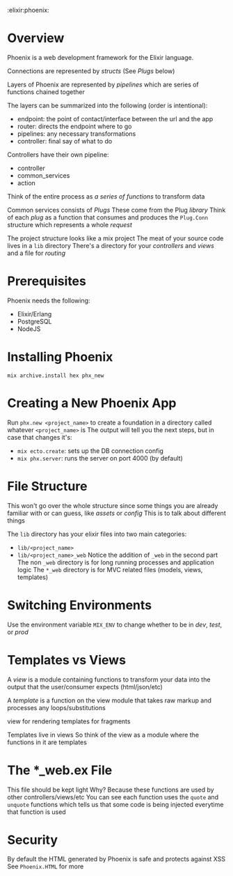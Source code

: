 :elixir:phoenix:

# Overview
Phoenix is a web development framework for the Elixir language.

Connections are represented by *structs* (See _Plugs_ below)

Layers of Phoenix are represented by *pipelines* which are series of functions chained together

The layers can be summarized into the following (order is intentional):
- endpoint: the point of contact/interface between the url and the app
- router: directs the endpoint where to go
- pipelines: any necessary transformations
- controller: final say of what to do

Controllers have their own pipeline:
- controller
- common_services
- action

Think of the entire process as _a series of functions_ to transform data

Common services consists of *Plugs*
These come from the Plug *library*
Think of each *plug* as a function that consumes and produces the `Plug.Conn` structure which represents a whole *request*

The project structure looks like a mix project
The meat of your source code lives in a `lib` directory
There's a directory for your *controllers* and *views* and a file for *routing*


# Prerequisites
Phoenix needs the following:
- Elixir/Erlang
- PostgreSQL
- NodeJS


# Installing Phoenix
`mix archive.install hex phx_new`


# Creating a New Phoenix App
Run `phx.new <project_name>` to create a foundation in a directory called whatever `<project_name>` is
The output will tell you the next steps, but in case that changes it's:
- `mix ecto.create`: sets up the DB connection config
- `mix phx.server`: runs the server on port 4000 (by default)


# File Structure
This won't go over the whole structure since some things you are already familiar with or can guess, like _assets_ or _config_
This is to talk about different things

The `lib` directory has your elixir files into two main categories:
- `lib/<project_name>`
- `lib/<project_name>_web`
Notice the addition of `_web` in the second part
The non `_web` directory is for long running processes and application logic
The `*_web` directory is for MVC related files (models, views, templates)


# Switching Environments
Use the environment variable `MIX_ENV` to change whether to be in _dev_, _test_, or _prod_


# Templates vs Views
A *view* is a module containing functions to transform your data into the output that the user/consumer expects (html/json/etc)

A *template* is a function on the view module that takes raw markup and processes any loops/substitutions

view for rendering
templates for fragments

Templates live in views
So think of the view as a module where the functions in it are templates

# The *_web.ex File
This file should be kept light
Why?
Because these functions are used by other controllers/views/etc
You can see each function uses the `quote` and `unquote` functions which tells us that some code is being injected everytime that function is used

# Security
By default the HTML generated by Phoenix is safe and protects against XSS
See `Phoenix.HTML` for more
